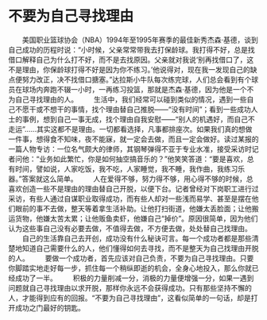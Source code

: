 # 不要为自己寻找理由
　　美国职业篮球协会（NBA）1994年至1995年赛季的最佳新秀杰森·基德，谈到自己成功的历程时说：“小时候，父亲常常带我去打保龄球。我打得不好，总是找借口解释自己为什么打不好，而不是去找原因。父亲就对我说‘别再找借口了，这不是理由，你保龄球打得不好是因为你不练习。’他说得对，现在我一发现自己的缺点便努力改正，决不找借口搪塞。”达拉斯小牛队每次练完球，人们总会看到有个球员在球场内奔跑不辍一小时，一再练习投篮，那就是杰森·基德，因为他是一个不为自己寻找理由的人。 
　　生活中，我们经常可以碰到类似的情况，遇到一些自己不愿干或不想干的事情，找个理由替自己推脱——“没有时间”；看到一些成功人士的事例，想到自己一事无成，找个理由自我安慰——“别人的机遇好，而自己不走运”……其实这都不是理由。一切都看选择，凡事都排座次。如果我们真的想做一件事，想得食不知味，夜不能寐，就一定会去做，而且一定会做好。读过某报的一篇人物专访：一位名气颇大的律师，其钢琴弹得不亚于专业水准，接受采访时记者问他：“业务如此繁忙，你是如何抽空搞音乐的？”他笑笑答道：“要是喜欢，总有时间，譬如说，人家吃饭，我不吃，人家睡觉，我不睡，我作曲，我练习乐器。”答案就这么简单。 
　　人在爱得不够，努力得不够，用心得不够的时候，总喜欢创造一些不是理由的理由替自己开脱，以便下台。记者曾经对下岗职工进行过采访，有些人通过自谋职业取得成功，而有些人却对一些浅而易学、甚至是摆在他们眼前的事不去做，整天等着拿生活补助。让他打扫街道，他嫌太丢脸面；让他搬运货物，他嫌太苦太累；让他贩鱼卖虾，他嫌自己“掉价”。原因很简单，因为他们认为这些事自己没有必要去做，不值得去做，不方便去做，处处替自己找理由。 
　　自己的生活靠自己去开创，成功没有什么秘诀可言。每一个成功者都是那些清楚地知道自己需要什么的人，他们懂得如何去寻找，而不是整天为自己找理由开脱的人。 
　　要做一个成功者，首先应该对自己负责，不要为自己寻找理由。只要你脚踏实地走好每一步，抓住每一个稍纵即逝的机会，全身心地投入，那么你就已经成功了一半。 
　　积极的力量削减一分，消极的力量便增强一分，如果一遇到问题就自己寻找理由以求开脱，那样你永远不会获得成功。只有那些坚持不懈的人，才能得到应有的回报。“不要为自己寻找理由”，这看似简单的一句话，却是打开成功之门最好的钥匙。
 